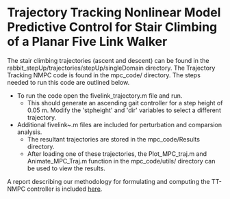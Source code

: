 # Trajectory Tracking Nonlinear Model Predictive Control for Stair Climbing of a Planar Five Link Walker

The stair climbing trajectories (ascent and descent) can be found in the rabbit_stepUp/trajectories/stepUp/singleDomain directory. The Trajectory Tracking NMPC code is found in the mpc_code/ directory. The steps needed to run this code are outlined below.
* To run the code open the fivelink_trajectory.m file and run. 
  * This should generate an ascending gait controller for a step height of 0.05 m. Modify the 'stpheight' and 'dir' variables to select a different trajectory. 
* Additional fivelink~.m files are included for perturbation and comparsion analysis. 
  * The resultant trajectories are stored in the mpc_code/Results directory. 
  * After loading one of these trajectories, the Plot_MPC_traj.m and Animate_MPC_Traj.m function in the mpc_code/utils/ directory can be used to view the results.

A report describing our methodology for formulating and computing the TT-NMPC controller is included [here](https://github.com/Emungai/mpc_fiveLink/blob/master/MPC_FiveLink_Report.pdf). 

